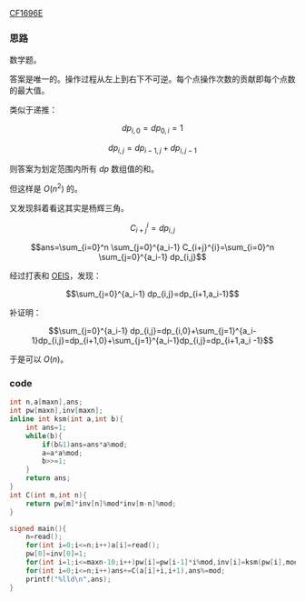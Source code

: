[CF1696E](https://www.luogu.com.cn/problem/CF1696E)

### 思路

数学题。

答案是唯一的。操作过程从左上到右下不可逆。每个点操作次数的贡献即每个点数的最大值。

类似于递推：

$$dp_{i,0}=dp_{0,i}=1$$

$$dp_{i,j}=dp_{i-1,j}+dp_{i,j-1}$$

则答案为划定范围内所有 $dp$ 数组值的和。

但这样是 $O(n^2)$ 的。

又发现斜着看这其实是杨辉三角。

$$C_{i+j}^{i}=dp_{i,j}$$

$$ans=\sum_{i=0}^n \sum_{j=0}^{a_i-1} C_{i+j}^{i}=\sum_{i=0}^n \sum_{j=0}^{a_i-1} dp_{i,j}$$

经过打表和 [OEIS](https://oeis.org/)，发现：

$$\sum_{j=0}^{a_i-1} dp_{i,j}=dp_{i+1,a_i-1}$$

补证明：

$$\sum_{j=0}^{a_i-1} dp_{i,j}=dp_{i,0}+\sum_{j=1}^{a_i-1}dp_{i,j}=dp_{i+1,0}+\sum_{j=1}^{a_i-1}dp_{i,j}=dp_{i+1,a_i -1}$$


于是可以 $O(n)$。

### code

```cpp
int n,a[maxn],ans;
int pw[maxn],inv[maxn];
inline int ksm(int a,int b){
	int ans=1;
	while(b){
		if(b&1)ans=ans*a%mod;
		a=a*a%mod;
		b>>=1;
	}
	return ans;
}
int C(int m,int n){
	return pw[m]*inv[n]%mod*inv[m-n]%mod;
}

signed main(){
	n=read();
	for(int i=0;i<=n;i++)a[i]=read();
	pw[0]=inv[0]=1;
	for(int i=1;i<=maxn-10;i++)pw[i]=pw[i-1]*i%mod,inv[i]=ksm(pw[i],mod-2);
	for(int i=0;i<=n;i++)ans+=C(a[i]+i,i+1),ans%=mod;
	printf("%lld\n",ans);
}

```